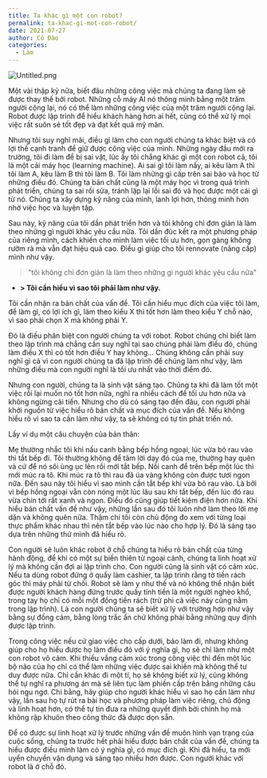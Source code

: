 ```yaml
---
title: Ta khác gì một con robot?
permalink: ta-khac-gi-mot-con-robot/
date: 2021-07-27
author: Cô Đào
categories:
  - Làm
---
```


![Untitled.png](/images/85249160-f963-4290-a717-7aa134c360fd/Untitled.png)


Một vài thập kỷ nữa, biết đâu những công việc mà chúng ta đang làm sẽ được thay thế bởi robot. Những cỗ máy AI nó thông minh bằng một trăm người cộng lại, nó có thể làm những công việc của một trăm người cộng lại. Robot được lập trình để hiểu khách hàng hơn ai hết, cũng có thể xử lý mọi việc rất suôn sẻ tốt đẹp và đạt kết quả mỹ mãn.


Nhưng tôi suy nghĩ mãi, điều gì làm cho con người chúng ta khác biệt và có lợi thế cạnh tranh để giữ được công việc của mình. Những ngày đầu mới ra trường, tôi đi làm để bị sai vặt, lúc ấy tôi chẳng khác gì một con robot cả, tôi là một cái máy học (learning machine). Ai sai gì tôi làm nấy, ai kêu làm A thì tôi làm A, kêu làm B thì tôi làm B. Tôi làm những gì cấp trên sai bảo và học từ những điều đó. Chúng ta bản chất cũng là một máy học vì trong quá trình phát triển, chúng ta sai rồi sửa, tránh lặp lại lỗi sai đó và học được một cái gì từ nó. Chúng ta xây dựng kỹ năng của mình, lanh lợi hơn, thông minh hơn nhờ việc học và luyện tập.


Sau này, kỹ năng của tôi dần phát triển hơn và tôi không chỉ đơn giản là làm theo những gì người khác yêu cầu nữa. Tôi dần đúc kết ra một phương pháp của riêng mình, cách khiến cho mình làm việc tối ưu hơn, gọn gàng không rườm rà mà vẫn đạt hiệu quả cao. Điều gì giúp cho tôi rennovate (nâng cấp) mình như vậy.


> "tôi không chỉ đơn giản là làm theo những gì người khác yêu cầu nữa"

- **> Tôi cần hiểu vì sao tôi phải làm như vậy.**

Tôi cần nhận ra bản chất của vấn đề. Tôi cần hiểu mục đích của việc tôi làm, để làm gì, có lợi ích gì, làm theo kiểu X thì tốt hơn làm theo kiểu Y chỗ nào, vì sao phải chọn X mà không phải Y.


Đó là điều phân biệt con người chúng ta với robot. Robot chúng chỉ biết làm theo lập trình mà chẳng cần suy nghĩ tại sao chúng phải làm điều đó, chúng làm điều X thì có tốt hơn điều Y hay không... Chúng không cần phải suy nghĩ gì cả vì con người chúng ta đã lập trình để chúng làm như vậy, làm những điều mà con người nghĩ là tối ưu nhất vào thời điểm đó.


Nhưng con người, chúng ta là sinh vật sáng tạo. Chúng ta khi đã làm tốt một việc rồi lại muốn nó tốt hơn nữa, nghĩ ra nhiều cách để tối ưu hơn nữa và không ngừng cải tiến. Nhưng cho dù có sáng tạo đến đâu, con người phải khởi nguồn từ việc hiểu rõ bản chất và mục đích của vấn đề. Nếu không hiểu rõ vì sao ta cần làm như vậy, ta sẽ không có tự tin phát triển nó.


Lấy ví dụ một câu chuyện của bản thân:


Mẹ thường nhắc tôi khi nấu canh bằng bếp hồng ngoại, lúc vừa bỏ rau vào thì tắt bếp đi. Tôi thường không để tâm lời dạy đó của mẹ, thường hay quên và cứ để nó sôi ùng ục lên rồi mới tắt bếp. Nồi canh để trên bếp một lúc thì mới múc ra tô. Khi múc ra tô thì rau đã úa vàng không còn được tươi ngon nữa. Đến sau này tôi hiểu vì sao mình cần tắt bếp khi vừa bỏ rau vào. Là bởi vì bếp hồng ngoại vẫn còn nóng một lúc lâu sau khi tắt bếp, đến lúc đó rau vừa chín tới rất xanh và ngon. Điều đó cũng giúp tiết kiệm điện hơn nữa. Khi hiểu bản chất vấn đề như vậy, những lần sau đó tôi luôn nhớ làm theo lời mẹ dặn và không quên nữa. Thậm chí tôi còn chủ động đo xem với từng loại thực phẩm khác nhau thì nên tắt bếp vào lúc nào cho hợp lý. Đó là sáng tạo dựa trên những thứ mình đã hiểu rõ.


Con người sẽ luôn khác robot ở chỗ chúng ta hiểu rõ bản chất của từng hành động, để khi có một sự biến thiên từ ngoại cảnh, chúng ta linh hoạt xử lý mà không cần đợi ai lập trình cho. Con người cũng là sinh vật có cảm xúc. Nếu ta dùng robot đứng ở quầy làm cashier, ta lập trình rằng tờ tiền rách góc thì máy phải từ chối. Robot sẽ làm y như thế và nó không thể nhận biết được người khách hàng đứng trước quầy tính tiền là một người nghèo khổ, trong tay họ chỉ có mỗi một đồng tiền rách (trừ phi cả việc này cũng nằm trong lập trình). Là con người chúng ta sẽ biết xử lý với trường hợp như vậy bằng sự đồng cảm, bằng lòng trắc ẩn chứ không phải bằng những quy định được lập trình.


Trong công việc nếu cứ giao việc cho cấp dưới, bảo làm đi, nhưng không giúp cho họ hiểu được họ làm điều đó với ý nghĩa gì, họ sẽ chỉ làm như một con robot vô cảm. Khi thiếu vắng cảm xúc trong công việc thì đến một lúc bộ não của họ chỉ có thể làm những việc được sai khiến mà không thể tư duy được nữa. Chỉ cần khác đi một tí, họ sẽ không biết xử lý, cũng không thể tự nghĩ ra phương án mà sẽ liên tục làm phiền cấp trên bằng những câu hỏi ngu ngơ. Chi bằng, hãy giúp cho người khác hiểu vì sao họ cần làm như vậy, lần sau họ tự rút ra bài học và phương pháp làm việc riêng, chủ động và linh hoạt hơn, có thể tự tin đưa ra những quyết định bởi chính họ mà không rập khuôn theo công thức đã được dọn sẵn.


Để có được sự linh hoạt xử lý trước những vấn đề muôn hình vạn trạng của cuộc sống, chúng ta trước hết phải hiểu được bản chất của vấn đề, chúng ta hiểu được điều mình làm có ý nghĩa gì, có mục đích gì. Khi đã hiểu, ta mới uyển chuyển vận dụng và sáng tạo nhiều hơn được. Con người khác với robot là ở chỗ đó.

